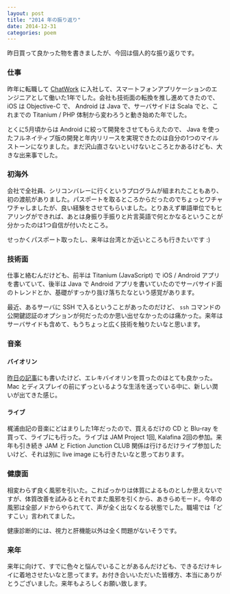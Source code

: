 ```yaml
---
layout: post
title: "2014 年の振り返り"
date: 2014-12-31
categories: poem
---
```


昨日買って良かった物を書きましたが、今回は個人的な振り返りです。

### 仕事

昨年に転職して [ChatWork](http://www.chatwork.com/ja/) に入社して、スマートフォンアプリケーションのエンジニアとして働いた1年でした。会社も技術面の転換を推し進めてきたので、 iOS は Objective-C で、 Android は Java で、サーバサイドは Scala でと、これまでの Titanium / PHP 体制から変わろうと動き始めた年でした。

とくに5月頃からは Android に絞って開発をさせてもらえたので、 Java を使ったフルネイティブ版の開発と年内リリースを実現できたのは自分の1つのマイルストーンになりました。まだ沢山直さないといけないところとかあるけども、大きな出来事でした。

### 初海外

会社で全社員、シリコンバレーに行くというプログラムが組まれたこともあり、初の渡航がありました。パスポートを取るところからだったのでちょっとワチャワチャしましたが、良い経験をさせてもらいました。とりあえず単語単位でもヒアリングができれば、あとは身振り手振りと片言英語で何とかなるということが分かったのは1つ自信が付いたところ。

せっかくパスポート取ったし、来年は台湾とか近いところも行きたいです :)

### 技術面

仕事と絡むんだけども、前半は Titanium (JavaScript) で iOS / Android アプリを書いていて、後半は Java で Android アプリを書いていたのでサーバサイド面のトレンドとか、基礎がすっかり抜け落ちたなという感覚があります。

最近、あるサーバに SSH で入るということがあったのだけど、 `ssh` コマンドの公開鍵認証のオプションが何だったのか思い出せなかったのは痛かった。来年はサーバサイドも含めて、もうちょっと広く技術を触りたいなと思います。

### 音楽

#### バイオリン

[昨日の記事](http://imthinker.net/poem/2014/12/30/life-changing-items.html)にも書いたけど、エレキバイオリンを買ったのはとても良かった。 Mac とディスプレイの前にずっといるような生活を送っている中に、新しい潤いが出てきた感じ。

#### ライブ

梶浦由記の音楽にどはまりした1年だったので、買えるだけの CD と Blu-ray を買って、ライブにも行った。ライブは JAM Project 1回, Kalafina 2回の参加。来年も引き続き JAM と Fiction Junction CLUB 関係は行けるだけライブ参加したいけど、それは別に live image にも行きたいなと思っております。

### 健康面

相変わらず良く風邪を引いた。こればっかりは体質によるものとしか思えないですが、体質改善を試みるとそれでまた風邪を引くから、あきらめモード。今年の風邪は全部ノドからやられてて、声が全く出なくなる状態でした。職場では「どすこい」言われてました。

健康診断的には、視力と肝機能以外は全く問題がないそうです。

### 来年

来年に向けて、すでに色々と悩んでいることがあるんだけども、できるだけキレイに着地させたいなと思ってます。お付き合いいただいた皆様方、本当にありがとうございました。来年もよろしくお願い致します。
